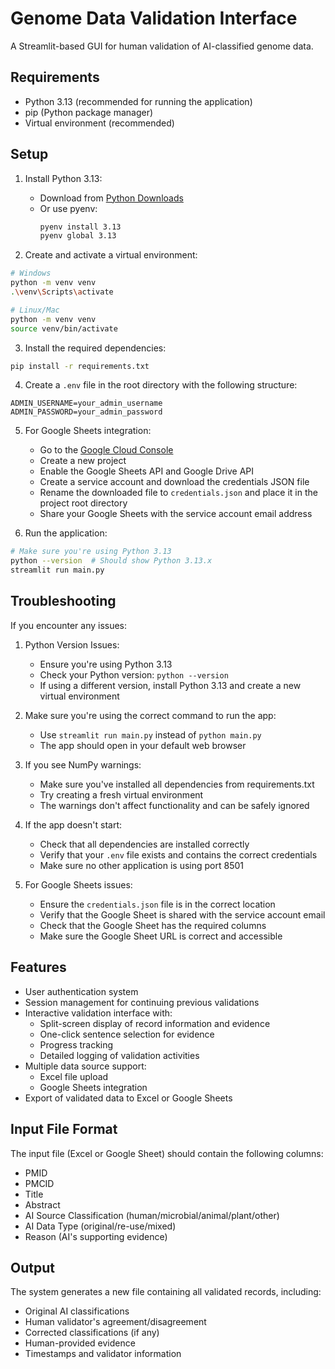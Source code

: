 # Genome Data Validation Interface

A Streamlit-based GUI for human validation of AI-classified genome data.

## Requirements

- Python 3.13 (recommended for running the application)
- pip (Python package manager)
- Virtual environment (recommended)

## Setup

1. Install Python 3.13:
   - Download from [Python Downloads](https://www.python.org/downloads/)
   - Or use pyenv:
     ```bash
     pyenv install 3.13
     pyenv global 3.13
     ```

2. Create and activate a virtual environment:
```bash
# Windows
python -m venv venv
.\venv\Scripts\activate

# Linux/Mac
python -m venv venv
source venv/bin/activate
```

3. Install the required dependencies:
```bash
pip install -r requirements.txt
```

4. Create a `.env` file in the root directory with the following structure:
```
ADMIN_USERNAME=your_admin_username
ADMIN_PASSWORD=your_admin_password
```

5. For Google Sheets integration:
   - Go to the [Google Cloud Console](https://console.cloud.google.com/)
   - Create a new project
   - Enable the Google Sheets API and Google Drive API
   - Create a service account and download the credentials JSON file
   - Rename the downloaded file to `credentials.json` and place it in the project root directory
   - Share your Google Sheets with the service account email address

6. Run the application:
```bash
# Make sure you're using Python 3.13
python --version  # Should show Python 3.13.x
streamlit run main.py
```

## Troubleshooting

If you encounter any issues:

1. Python Version Issues:
   - Ensure you're using Python 3.13
   - Check your Python version: `python --version`
   - If using a different version, install Python 3.13 and create a new virtual environment

2. Make sure you're using the correct command to run the app:
   - Use `streamlit run main.py` instead of `python main.py`
   - The app should open in your default web browser

3. If you see NumPy warnings:
   - Make sure you've installed all dependencies from requirements.txt
   - Try creating a fresh virtual environment
   - The warnings don't affect functionality and can be safely ignored

4. If the app doesn't start:
   - Check that all dependencies are installed correctly
   - Verify that your `.env` file exists and contains the correct credentials
   - Make sure no other application is using port 8501

5. For Google Sheets issues:
   - Ensure the `credentials.json` file is in the correct location
   - Verify that the Google Sheet is shared with the service account email
   - Check that the Google Sheet has the required columns
   - Make sure the Google Sheet URL is correct and accessible

## Features

- User authentication system
- Session management for continuing previous validations
- Interactive validation interface with:
  - Split-screen display of record information and evidence
  - One-click sentence selection for evidence
  - Progress tracking
  - Detailed logging of validation activities
- Multiple data source support:
  - Excel file upload
  - Google Sheets integration
- Export of validated data to Excel or Google Sheets

## Input File Format

The input file (Excel or Google Sheet) should contain the following columns:
- PMID
- PMCID
- Title
- Abstract
- AI Source Classification (human/microbial/animal/plant/other)
- AI Data Type (original/re-use/mixed)
- Reason (AI's supporting evidence)

## Output

The system generates a new file containing all validated records, including:
- Original AI classifications
- Human validator's agreement/disagreement
- Corrected classifications (if any)
- Human-provided evidence
- Timestamps and validator information 